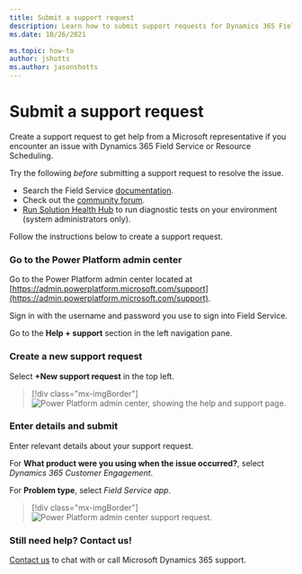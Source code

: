 ```yaml
---
title: Submit a support request
description: Learn how to submit support requests for Dynamics 365 Field Service.
ms.date: 10/26/2021

ms.topic: how-to
author: jshotts
ms.author: jasonshotts
---
```


# Submit a support request

Create a support request to get help from a Microsoft representative if you encounter an issue with Dynamics 365 Field Service or Resource Scheduling.

Try the following _before_ submitting a support request to resolve the issue.

- Search the Field Service [documentation](https://aka.ms/fs).
- Check out the [community forum](https://community.dynamics.com/365/fieldservice).
- [Run Solution Health Hub](troubleshoot-field-service-solution-health.md) to run diagnostic tests on your environment (system administrators only).

Follow the instructions below to create a support request.

### Go to the Power Platform admin center

Go to the Power Platform admin center located at [https://admin.powerplatform.microsoft.com/support](https://admin.powerplatform.microsoft.com/support).

Sign in with the username and password you use to sign into Field Service.

Go to the **Help + support** section in the left navigation pane.

### Create a new support request

Select **+New support request** in the top left.

> [!div class="mx-imgBorder"]
> ![Power Platform admin center, showing the help and support page.](./media/get-help-new-ticket.png)

### Enter details and submit

Enter relevant details about your support request.

For **What product were you using when the issue occurred?**, select *Dynamics 365 Customer Engagement*.

For **Problem type**, select *Field Service app*.

> [!div class="mx-imgBorder"]
> ![Power Platform admin center support request.](./media/get-help-submit-ticket.png)

### Still need help? Contact us!

[Contact us](https://dynamics.microsoft.com/contact-us/) to chat with or call Microsoft Dynamics 365 support.
